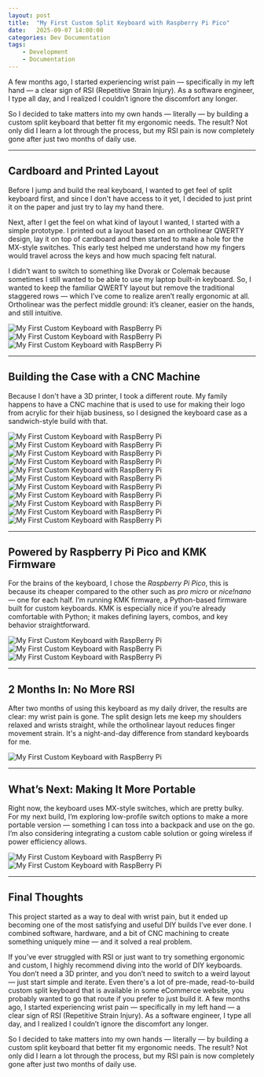 ```yaml
---
layout: post
title:  "My First Custom Split Keyboard with Raspberry Pi Pico"
date:   2025-09-07 14:00:00
categories: Dev Documentation
tags:
    - Development
    - Documentation
---
```


A few months ago, I started experiencing wrist pain — specifically in my left
hand — a clear sign of RSI (Repetitive Strain Injury). As a software engineer,
I type all day, and I realized I couldn’t ignore the discomfort any longer.

So I decided to take matters into my own hands — literally — by building a
custom split keyboard that better fit my ergonomic needs. The result? Not only
did I learn a lot through the process, but my RSI pain is now completely gone
after just two months of daily use.

---

## Cardboard and Printed Layout

Before I jump and build the real keyboard, I wanted to get feel of split
keyboard first, and since I don't have access to it yet, I decided to just
print it on the paper and just try to lay my hand there.

Next, after I get the feel on what kind of layout I wanted, I started with a
simple prototype. I printed out a layout based on an ortholinear QWERTY design,
lay it on top of cardboard and then started to make a hole for the MX-style
switches. This early test helped me understand how my fingers would travel
across the keys and how much spacing felt natural.

I didn’t want to switch to something like Dvorak or Colemak because sometimes I
still wanted to be able to use my laptop built-in keyboard. So, I wanted to
keep the familiar QWERTY layout but remove the traditional staggered rows —
which I’ve come to realize aren’t really ergonomic at all. Ortholinear was the
perfect middle ground: it’s cleaner, easier on the hands, and still intuitive.

![My First Custom Keyboard with RaspBerry Pi](/postimages/IMG_20250326_122404-small.jpg)
![My First Custom Keyboard with RaspBerry Pi](/postimages/IMG_20250326_122321-small.jpg)
![My First Custom Keyboard with RaspBerry Pi](/postimages/IMG_20250326_150536-small.jpg)

---

## Building the Case with a CNC Machine

Because I don't have a 3D printer, I took a different route. My family happens
to have a CNC machine that is used to use for making their logo from acrylic
for their hijab business, so I designed the keyboard case as a sandwich-style
build with that.

![My First Custom Keyboard with RaspBerry Pi](/postimages/IMG_20250327_130202-small.jpg)
![My First Custom Keyboard with RaspBerry Pi](/postimages/IMG_20250327_130445-small.jpg)
![My First Custom Keyboard with RaspBerry Pi](/postimages/IMG_20250327_135606-small.jpg)
![My First Custom Keyboard with RaspBerry Pi](/postimages/IMG_20250330_103405-small.jpg)
![My First Custom Keyboard with RaspBerry Pi](/postimages/IMG_20250330_122529-small.jpg)
![My First Custom Keyboard with RaspBerry Pi](/postimages/IMG_20250330_122540-small.jpg)
![My First Custom Keyboard with RaspBerry Pi](/postimages/IMG_20250330_124242-small.jpg)
![My First Custom Keyboard with RaspBerry Pi](/postimages/IMG_20250404_081853-small.jpg)
![My First Custom Keyboard with RaspBerry Pi](/postimages/IMG_20250404_081924-small.jpg)
![My First Custom Keyboard with RaspBerry Pi](/postimages/IMG_20250404_082008-small.jpg)
![My First Custom Keyboard with RaspBerry Pi](/postimages/IMG_20250409_234659-small.jpg)

---

## Powered by Raspberry Pi Pico and KMK Firmware

For the brains of the keyboard, I chose the *Raspberry Pi Pico*, this is
because its cheaper compared to the other such as *pro micro* or *nice!nano* —
one for each half. I’m running KMK firmware, a Python-based firmware built for
custom keyboards. KMK is especially nice if you’re already comfortable with
Python; it makes defining layers, combos, and key behavior straightforward.

![My First Custom Keyboard with RaspBerry Pi](/postimages/IMG_20250411_094339-small.jpg)
![My First Custom Keyboard with RaspBerry Pi](/postimages/IMG_20250411_094348-small.jpg)
![My First Custom Keyboard with RaspBerry Pi](/postimages/IMG_20250417_081701-small.jpg)

---

## 2 Months In: No More RSI

After two months of using this keyboard as my daily driver, the results are
clear: my wrist pain is gone. The split design lets me keep my shoulders
relaxed and wrists straight, while the ortholinear layout reduces finger
movement strain. It's a night-and-day difference from standard keyboards for
me.

![My First Custom Keyboard with RaspBerry Pi](/postimages/IMG_20250423_151918-small.jpg)

---

## What’s Next: Making It More Portable

Right now, the keyboard uses MX-style switches, which are pretty bulky. For my
next build, I’m exploring low-profile switch options to make a more portable
version — something I can toss into a backpack and use on the go. I’m also
considering integrating a custom cable solution or going wireless if power
efficiency allows.

![My First Custom Keyboard with RaspBerry Pi](/postimages/IMG_20250417_134233-small.jpg)
![My First Custom Keyboard with RaspBerry Pi](/postimages/IMG_20250417_134240-small.jpg)

---

## Final Thoughts

This project started as a way to deal with wrist pain, but it ended up becoming
one of the most satisfying and useful DIY builds I’ve ever done. I combined
software, hardware, and a bit of CNC machining to create something uniquely
mine — and it solved a real problem.

If you’ve ever struggled with RSI or just want to try something ergonomic and
custom, I highly recommend diving into the world of DIY keyboards. You don’t
need a 3D printer, and you don’t need to switch to a weird layout — just start
simple and iterate. Even there's a lot of pre-made, read-to-build custom split
keyboard that is available in some eCommerce website, you probably wanted to go
that route if you prefer to just build it. A few months ago, I started
experiencing wrist pain — specifically in my left hand — a clear sign of RSI
(Repetitive Strain Injury). As a software engineer, I type all day, and I
realized I couldn’t ignore the discomfort any longer.

So I decided to take matters into my own hands — literally — by building a
custom split keyboard that better fit my ergonomic needs. The result? Not only
did I learn a lot through the process, but my RSI pain is now completely gone
after just two months of daily use.

